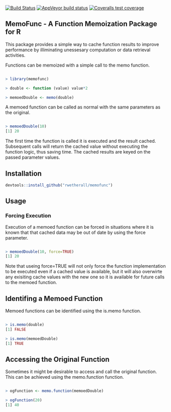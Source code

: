 [![Build Status](https://travis-ci.com/rwetherall/memofunc.svg?token=x2QLvsytRz6d82hRES7c&branch=master)](https://travis-ci.com/rwetherall/memofunc)
[![AppVeyor build status](https://ci.appveyor.com/api/projects/status/github/rwetherall/memofunc?branch=master&svg=true)](https://ci.appveyor.com/project/rwetherall/memofunc)
[![Coveralls test coverage](https://coveralls.io/repos/github/rwetherall/memofunc/badge.svg)](https://coveralls.io/r/rwetherall/memofunc?branch=master)

## MemoFunc - A Function Memoization Package for R

This package provides a simple way to cache function results to improve performance by illiminating unessesary computation or data retrieval activities.

Functions can be memoized with a simple call to the memo function.

``` r

> library(memofunc)

> double <- function (value) value*2

> memoedDouble <- memo(double)

```
A memoed function can be called as normal with the same parameters as the original.

``` r

> memoedDouble(10)
[1] 20

```

The first time the function is called it is executed and the result cached.  Subsequent calls will return the cached value without executing the function logic, thus saving time.  The cached results are keyed on the passed parameter values.

## Installation

``` r
devtools::install_github("rwetherall/memofunc")
```

## Usage

### Forcing Execution

Execution of a memoed function can be forced in situations where it is known that that cached data may be out of date by using the force parameter.

``` r

> memoedDouble(10, force=TRUE)
[1] 20

```
Note that useing force=TRUE will not only force the function implementation to be executed even if a cached value is available, but it will also overwirte any exisiting cache values with the new one so it is available for future calls to the memoed function.

## Identifing a Memoed Function

Memoed functions can be identified using the is.memo function.

``` r

> is.memo(double)
[1] FALSE

> is.memo(memoedDouble)
[1] TRUE

```

## Accessing the Original Function

Sometimes it might be desirable to access and call the original function.  This can be achieved using the memo.function function.

``` r

> ogFunction <- memo.function(memoedDouble)

> ogFunction(20)
[1] 40

```